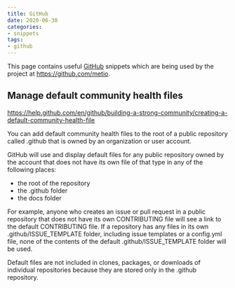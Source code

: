 ```yaml
---
title: GitHub
date: 2020-06-30
categories:
- snippets
tags:
- github
---
```


This page contains useful [GitHub](https://github.com/) snippets which are being used by the project at https://github.com/metio. 

## Manage default community health files

https://help.github.com/en/github/building-a-strong-community/creating-a-default-community-health-file

You can add default community health files to the root of a public repository called .github that is owned by an organization or user account.

GitHub will use and display default files for any public repository owned by the account that does not have its own file of that type in any of the following places:

- the root of the repository
- the .github folder
- the docs folder

For example, anyone who creates an issue or pull request in a public repository that does not have its own CONTRIBUTING file will see a link to the default CONTRIBUTING file. If a repository has any files in its own .github/ISSUE_TEMPLATE folder, including issue templates or a config.yml file, none of the contents of the default .github/ISSUE_TEMPLATE folder will be used.

Default files are not included in clones, packages, or downloads of individual repositories because they are stored only in the .github repository.
